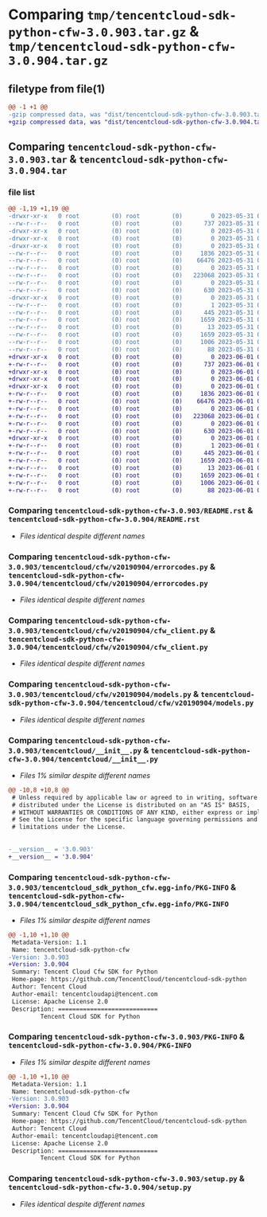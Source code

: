# Comparing `tmp/tencentcloud-sdk-python-cfw-3.0.903.tar.gz` & `tmp/tencentcloud-sdk-python-cfw-3.0.904.tar.gz`

## filetype from file(1)

```diff
@@ -1 +1 @@
-gzip compressed data, was "dist/tencentcloud-sdk-python-cfw-3.0.903.tar", last modified: Wed May 31 02:06:31 2023, max compression
+gzip compressed data, was "dist/tencentcloud-sdk-python-cfw-3.0.904.tar", last modified: Thu Jun  1 02:29:26 2023, max compression
```

## Comparing `tencentcloud-sdk-python-cfw-3.0.903.tar` & `tencentcloud-sdk-python-cfw-3.0.904.tar`

### file list

```diff
@@ -1,19 +1,19 @@
-drwxr-xr-x   0 root         (0) root         (0)        0 2023-05-31 02:06:31.000000 tencentcloud-sdk-python-cfw-3.0.903/
--rw-r--r--   0 root         (0) root         (0)      737 2023-05-31 02:06:31.000000 tencentcloud-sdk-python-cfw-3.0.903/README.rst
-drwxr-xr-x   0 root         (0) root         (0)        0 2023-05-31 02:06:31.000000 tencentcloud-sdk-python-cfw-3.0.903/tencentcloud/
-drwxr-xr-x   0 root         (0) root         (0)        0 2023-05-31 02:06:31.000000 tencentcloud-sdk-python-cfw-3.0.903/tencentcloud/cfw/
-drwxr-xr-x   0 root         (0) root         (0)        0 2023-05-31 02:06:31.000000 tencentcloud-sdk-python-cfw-3.0.903/tencentcloud/cfw/v20190904/
--rw-r--r--   0 root         (0) root         (0)     1836 2023-05-31 02:06:31.000000 tencentcloud-sdk-python-cfw-3.0.903/tencentcloud/cfw/v20190904/errorcodes.py
--rw-r--r--   0 root         (0) root         (0)    66476 2023-05-31 02:06:31.000000 tencentcloud-sdk-python-cfw-3.0.903/tencentcloud/cfw/v20190904/cfw_client.py
--rw-r--r--   0 root         (0) root         (0)        0 2023-05-31 02:06:31.000000 tencentcloud-sdk-python-cfw-3.0.903/tencentcloud/cfw/v20190904/__init__.py
--rw-r--r--   0 root         (0) root         (0)   223068 2023-05-31 02:06:31.000000 tencentcloud-sdk-python-cfw-3.0.903/tencentcloud/cfw/v20190904/models.py
--rw-r--r--   0 root         (0) root         (0)        0 2023-05-31 02:06:31.000000 tencentcloud-sdk-python-cfw-3.0.903/tencentcloud/cfw/__init__.py
--rw-r--r--   0 root         (0) root         (0)      630 2023-05-31 02:06:31.000000 tencentcloud-sdk-python-cfw-3.0.903/tencentcloud/__init__.py
-drwxr-xr-x   0 root         (0) root         (0)        0 2023-05-31 02:06:31.000000 tencentcloud-sdk-python-cfw-3.0.903/tencentcloud_sdk_python_cfw.egg-info/
--rw-r--r--   0 root         (0) root         (0)        1 2023-05-31 02:06:31.000000 tencentcloud-sdk-python-cfw-3.0.903/tencentcloud_sdk_python_cfw.egg-info/dependency_links.txt
--rw-r--r--   0 root         (0) root         (0)      445 2023-05-31 02:06:31.000000 tencentcloud-sdk-python-cfw-3.0.903/tencentcloud_sdk_python_cfw.egg-info/SOURCES.txt
--rw-r--r--   0 root         (0) root         (0)     1659 2023-05-31 02:06:31.000000 tencentcloud-sdk-python-cfw-3.0.903/tencentcloud_sdk_python_cfw.egg-info/PKG-INFO
--rw-r--r--   0 root         (0) root         (0)       13 2023-05-31 02:06:31.000000 tencentcloud-sdk-python-cfw-3.0.903/tencentcloud_sdk_python_cfw.egg-info/top_level.txt
--rw-r--r--   0 root         (0) root         (0)     1659 2023-05-31 02:06:31.000000 tencentcloud-sdk-python-cfw-3.0.903/PKG-INFO
--rw-r--r--   0 root         (0) root         (0)     1006 2023-05-31 02:06:31.000000 tencentcloud-sdk-python-cfw-3.0.903/setup.py
--rw-r--r--   0 root         (0) root         (0)       88 2023-05-31 02:06:31.000000 tencentcloud-sdk-python-cfw-3.0.903/setup.cfg
+drwxr-xr-x   0 root         (0) root         (0)        0 2023-06-01 02:29:26.000000 tencentcloud-sdk-python-cfw-3.0.904/
+-rw-r--r--   0 root         (0) root         (0)      737 2023-06-01 02:29:26.000000 tencentcloud-sdk-python-cfw-3.0.904/README.rst
+drwxr-xr-x   0 root         (0) root         (0)        0 2023-06-01 02:29:26.000000 tencentcloud-sdk-python-cfw-3.0.904/tencentcloud/
+drwxr-xr-x   0 root         (0) root         (0)        0 2023-06-01 02:29:26.000000 tencentcloud-sdk-python-cfw-3.0.904/tencentcloud/cfw/
+drwxr-xr-x   0 root         (0) root         (0)        0 2023-06-01 02:29:26.000000 tencentcloud-sdk-python-cfw-3.0.904/tencentcloud/cfw/v20190904/
+-rw-r--r--   0 root         (0) root         (0)     1836 2023-06-01 02:29:26.000000 tencentcloud-sdk-python-cfw-3.0.904/tencentcloud/cfw/v20190904/errorcodes.py
+-rw-r--r--   0 root         (0) root         (0)    66476 2023-06-01 02:29:26.000000 tencentcloud-sdk-python-cfw-3.0.904/tencentcloud/cfw/v20190904/cfw_client.py
+-rw-r--r--   0 root         (0) root         (0)        0 2023-06-01 02:29:26.000000 tencentcloud-sdk-python-cfw-3.0.904/tencentcloud/cfw/v20190904/__init__.py
+-rw-r--r--   0 root         (0) root         (0)   223068 2023-06-01 02:29:26.000000 tencentcloud-sdk-python-cfw-3.0.904/tencentcloud/cfw/v20190904/models.py
+-rw-r--r--   0 root         (0) root         (0)        0 2023-06-01 02:29:26.000000 tencentcloud-sdk-python-cfw-3.0.904/tencentcloud/cfw/__init__.py
+-rw-r--r--   0 root         (0) root         (0)      630 2023-06-01 02:29:26.000000 tencentcloud-sdk-python-cfw-3.0.904/tencentcloud/__init__.py
+drwxr-xr-x   0 root         (0) root         (0)        0 2023-06-01 02:29:26.000000 tencentcloud-sdk-python-cfw-3.0.904/tencentcloud_sdk_python_cfw.egg-info/
+-rw-r--r--   0 root         (0) root         (0)        1 2023-06-01 02:29:26.000000 tencentcloud-sdk-python-cfw-3.0.904/tencentcloud_sdk_python_cfw.egg-info/dependency_links.txt
+-rw-r--r--   0 root         (0) root         (0)      445 2023-06-01 02:29:26.000000 tencentcloud-sdk-python-cfw-3.0.904/tencentcloud_sdk_python_cfw.egg-info/SOURCES.txt
+-rw-r--r--   0 root         (0) root         (0)     1659 2023-06-01 02:29:26.000000 tencentcloud-sdk-python-cfw-3.0.904/tencentcloud_sdk_python_cfw.egg-info/PKG-INFO
+-rw-r--r--   0 root         (0) root         (0)       13 2023-06-01 02:29:26.000000 tencentcloud-sdk-python-cfw-3.0.904/tencentcloud_sdk_python_cfw.egg-info/top_level.txt
+-rw-r--r--   0 root         (0) root         (0)     1659 2023-06-01 02:29:26.000000 tencentcloud-sdk-python-cfw-3.0.904/PKG-INFO
+-rw-r--r--   0 root         (0) root         (0)     1006 2023-06-01 02:29:26.000000 tencentcloud-sdk-python-cfw-3.0.904/setup.py
+-rw-r--r--   0 root         (0) root         (0)       88 2023-06-01 02:29:26.000000 tencentcloud-sdk-python-cfw-3.0.904/setup.cfg
```

### Comparing `tencentcloud-sdk-python-cfw-3.0.903/README.rst` & `tencentcloud-sdk-python-cfw-3.0.904/README.rst`

 * *Files identical despite different names*

### Comparing `tencentcloud-sdk-python-cfw-3.0.903/tencentcloud/cfw/v20190904/errorcodes.py` & `tencentcloud-sdk-python-cfw-3.0.904/tencentcloud/cfw/v20190904/errorcodes.py`

 * *Files identical despite different names*

### Comparing `tencentcloud-sdk-python-cfw-3.0.903/tencentcloud/cfw/v20190904/cfw_client.py` & `tencentcloud-sdk-python-cfw-3.0.904/tencentcloud/cfw/v20190904/cfw_client.py`

 * *Files identical despite different names*

### Comparing `tencentcloud-sdk-python-cfw-3.0.903/tencentcloud/cfw/v20190904/models.py` & `tencentcloud-sdk-python-cfw-3.0.904/tencentcloud/cfw/v20190904/models.py`

 * *Files identical despite different names*

### Comparing `tencentcloud-sdk-python-cfw-3.0.903/tencentcloud/__init__.py` & `tencentcloud-sdk-python-cfw-3.0.904/tencentcloud/__init__.py`

 * *Files 1% similar despite different names*

```diff
@@ -10,8 +10,8 @@
 # Unless required by applicable law or agreed to in writing, software
 # distributed under the License is distributed on an "AS IS" BASIS,
 # WITHOUT WARRANTIES OR CONDITIONS OF ANY KIND, either express or implied.
 # See the License for the specific language governing permissions and
 # limitations under the License.
 
 
-__version__ = '3.0.903'
+__version__ = '3.0.904'
```

### Comparing `tencentcloud-sdk-python-cfw-3.0.903/tencentcloud_sdk_python_cfw.egg-info/PKG-INFO` & `tencentcloud-sdk-python-cfw-3.0.904/tencentcloud_sdk_python_cfw.egg-info/PKG-INFO`

 * *Files 1% similar despite different names*

```diff
@@ -1,10 +1,10 @@
 Metadata-Version: 1.1
 Name: tencentcloud-sdk-python-cfw
-Version: 3.0.903
+Version: 3.0.904
 Summary: Tencent Cloud Cfw SDK for Python
 Home-page: https://github.com/TencentCloud/tencentcloud-sdk-python
 Author: Tencent Cloud
 Author-email: tencentcloudapi@tencent.com
 License: Apache License 2.0
 Description: ============================
         Tencent Cloud SDK for Python
```

### Comparing `tencentcloud-sdk-python-cfw-3.0.903/PKG-INFO` & `tencentcloud-sdk-python-cfw-3.0.904/PKG-INFO`

 * *Files 1% similar despite different names*

```diff
@@ -1,10 +1,10 @@
 Metadata-Version: 1.1
 Name: tencentcloud-sdk-python-cfw
-Version: 3.0.903
+Version: 3.0.904
 Summary: Tencent Cloud Cfw SDK for Python
 Home-page: https://github.com/TencentCloud/tencentcloud-sdk-python
 Author: Tencent Cloud
 Author-email: tencentcloudapi@tencent.com
 License: Apache License 2.0
 Description: ============================
         Tencent Cloud SDK for Python
```

### Comparing `tencentcloud-sdk-python-cfw-3.0.903/setup.py` & `tencentcloud-sdk-python-cfw-3.0.904/setup.py`

 * *Files identical despite different names*

